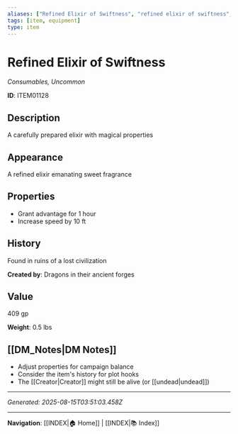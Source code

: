```yaml
---
aliases: ["Refined Elixir of Swiftness", "refined elixir of swiftness", "Swiftness of Elixir Refined"]
tags: [item, equipment]
type: item
---
```


# Refined Elixir of Swiftness

*Consumables, Uncommon*

**ID**: ITEM01128

## Description
A carefully prepared elixir with magical properties

## Appearance
A refined elixir emanating sweet fragrance

## Properties
- Grant advantage for 1 hour
- Increase speed by 10 ft

## History
Found in ruins of a lost civilization

**Created by**: Dragons in their ancient forges

## Value
409 gp

**Weight**: 0.5 lbs

## [[DM_Notes|DM Notes]]
- Adjust properties for campaign balance
- Consider the item's history for plot hooks
- The [[Creator|Creator]] might still be alive (or [[undead|undead]])

---
*Generated: 2025-08-15T03:51:03.458Z*

---
**Navigation**: [[INDEX|🏠 Home]] | [[INDEX|📚 Index]]
